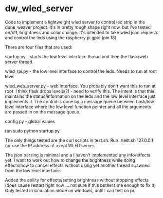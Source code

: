 # dw_wled_server
Code to implement a lightweight wled server to control led strip in the dune_weaver project.  It's in pretty rough shape right now, but I've tested on/off, brightness and color change.   It's intended to take wled json requests and control the leds using the raspberry pi gpio (pin 18)

There are four files that are used:  

startup.py  - starts the low level interface thread and then the flask/web server thread.

wled_rpi.py - the low level interface to control the leds.   Needs to run at root level

wled_web_server.py - web interface.  You probably don't want this to run at root.   I think flask drops levels(?) - need to verify this.    The intent is that this maintains the status/information on the leds and the low level interface just implements it.   The control is done by a message queue between flask/low level interface where the low level function pointer and all the arguments are passed in on the message queue. 

config.py - global values

run sudo python startup.py

The only things tested are the curl scripts in test.sh.  Run ./test.sh 127.0.0.1   (or use the IP address of a real WLED server.

The json parsing is minimal and a I haven't implemented any info/effects yet.   I want to work out how to change the brightness while doing effects/how to cancel effects without using yet another thread spawned from the low level interface.

Added the ability for effects/setting brightness without stopping effects (does cause restart right now ... not sure if this bothers me enough to fix it)  Only tested in simulation mode on windows, until I can test on pi.


